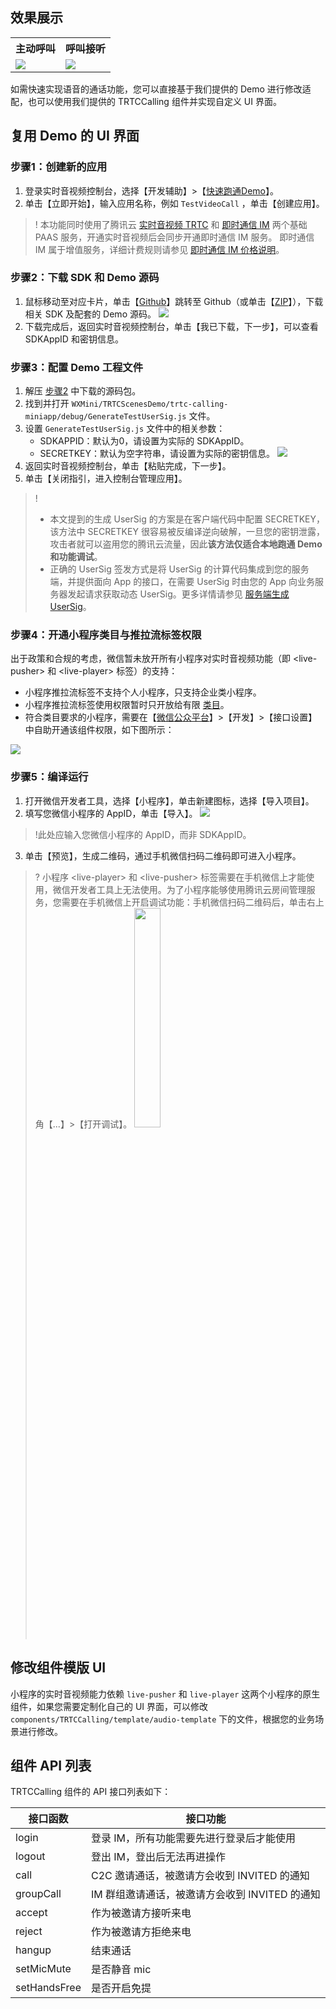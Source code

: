 ## 效果展示
<table>
<tr><th>主动呼叫</th><th>呼叫接听</th></tr>
<tr>
<td><img src="https://webim-1252463788.cos.ap-shanghai.myqcloud.com/trtc-calling-doc-assets/audiocall.gif"/></td>
<td><img src="https://webim-1252463788.cos.ap-shanghai.myqcloud.com/trtc-calling-doc-assets/audioaccept.gif"/></td>
</tr>
</table>

如需快速实现语音的通话功能，您可以直接基于我们提供的 Demo 进行修改适配，也可以使用我们提供的 TRTCCalling 组件并实现自定义 UI 界面。

[](id:ui)
## 复用 Demo 的 UI 界面

[](id:ui.step1)
### 步骤1：创建新的应用

1. 登录实时音视频控制台，选择【开发辅助】>【[快速跑通Demo](https://console.cloud.tencent.com/trtc/quickstart)】。
2. 单击【立即开始】，输入应用名称，例如 `TestVideoCall` ，单击【创建应用】。

>! 本功能同时使用了腾讯云 [实时音视频 TRTC](https://cloud.tencent.com/document/product/647/16788) 和 [即时通信 IM](https://cloud.tencent.com/document/product/269) 两个基础 PAAS 服务，开通实时音视频后会同步开通即时通信 IM 服务。 即时通信 IM 属于增值服务，详细计费规则请参见 [即时通信 IM 价格说明](https://cloud.tencent.com/document/product/269/11673)。


[](id:ui.step2)

### 步骤2：下载 SDK 和 Demo 源码
1. 鼠标移动至对应卡片，单击【[Github](https://github.com/tencentyun/TRTCSDK/tree/master/WXMini/TRTCScenesDemo)】跳转至 Github（或单击【[ZIP](https://liteavsdk-1252463788.cos.ap-guangzhou.myqcloud.com/TRTC_WXMini_latest.zip)】），下载相关 SDK 及配套的 Demo 源码。
   ![](https://main.qcloudimg.com/raw/716b5af9207ad2b11835dec4e2d15da0.png)
2. 下载完成后，返回实时音视频控制台，单击【我已下载，下一步】，可以查看 SDKAppID 和密钥信息。

[](id:ui.step3)

### 步骤3：配置 Demo 工程文件
1. 解压 [步骤2](#ui.step2) 中下载的源码包。
2. 找到并打开 `WXMini/TRTCScenesDemo/trtc-calling-miniapp/debug/GenerateTestUserSig.js` 文件。
3. 设置 `GenerateTestUserSig.js` 文件中的相关参数：
	- SDKAPPID：默认为0，请设置为实际的 SDKAppID。
	- SECRETKEY：默认为空字符串，请设置为实际的密钥信息。
![](https://main.qcloudimg.com/raw/75e76cc2708c8569bfabf01386c1f5c1.png)
4. 返回实时音视频控制台，单击【粘贴完成，下一步】。
5. 单击【关闭指引，进入控制台管理应用】。

>!
>- 本文提到的生成 UserSig 的方案是在客户端代码中配置 SECRETKEY，该方法中 SECRETKEY 很容易被反编译逆向破解，一旦您的密钥泄露，攻击者就可以盗用您的腾讯云流量，因此**该方法仅适合本地跑通 Demo 和功能调试**。
>- 正确的 UserSig 签发方式是将 UserSig 的计算代码集成到您的服务端，并提供面向 App 的接口，在需要 UserSig 时由您的 App 向业务服务器发起请求获取动态 UserSig。更多详情请参见 [服务端生成 UserSig](https://cloud.tencent.com/document/product/647/17275#Server)。

[](id:ui.step4)

### 步骤4：开通小程序类目与推拉流标签权限

出于政策和合规的考虑，微信暂未放开所有小程序对实时音视频功能（即 &lt;live-pusher&gt; 和 &lt;live-player&gt; 标签）的支持：
- 小程序推拉流标签不支持个人小程序，只支持企业类小程序。
- 小程序推拉流标签使用权限暂时只开放给有限 [类目](https://developers.weixin.qq.com/miniprogram/dev/component/live-pusher.html)。
- 符合类目要求的小程序，需要在【[微信公众平台](https://mp.weixin.qq.com)】>【开发】>【接口设置】中自助开通该组件权限，如下图所示：

![](https://main.qcloudimg.com/raw/ad87091aaae2db6ad412136297886c15.png)


[](id:ui.step5)

###  步骤5：编译运行
1. 打开微信开发者工具，选择【小程序】，单击新建图标，选择【导入项目】。
2. 填写您微信小程序的 AppID，单击【导入】。
![](https://main.qcloudimg.com/raw/c89f2769da722f7c1f79f8eaaf95ad19.png)
>!此处应输入您微信小程序的 AppID，而非 SDKAppID。
3. 单击【预览】，生成二维码，通过手机微信扫码二维码即可进入小程序。
>? 小程序 &lt;live-player&gt; 和 &lt;live-pusher&gt; 标签需要在手机微信上才能使用，微信开发者工具上无法使用。为了小程序能够使用腾讯云房间管理服务，您需要在手机微信上开启调试功能：手机微信扫码二维码后，单击右上角【...】>【打开调试】。
><img src="https://main.qcloudimg.com/raw/108fa6e3c2e8da33e547739c3ab93a31.png" width="30%" />


[](id:model)

## 修改组件模版 UI

小程序的实时音视频能力依赖 `live-pusher` 和 `live-player` 这两个小程序的原生组件，如果您需要定制化自己的 UI 界面，可以修改 `components/TRTCCalling/template/audio-template` 下的文件，根据您的业务场景进行修改。



[](id:api)

## 组件 API 列表

TRTCCalling 组件的 API 接口列表如下：

| 接口函数        | 接口功能                                                 |
| --------------- | -------------------------------------------------------- |
| login           | 登录 IM，所有功能需要先进行登录后才能使用                |
| logout          | 登出 IM，登出后无法再进操作                        |
| call            | C2C 邀请通话，被邀请方会收到 INVITED 的通知            |
| groupCall       | IM 群组邀请通话，被邀请方会收到 INVITED 的通知          |
| accept          | 作为被邀请方接听来电                                     |
| reject          | 作为被邀请方拒绝来电                                     |
| hangup          | 结束通话                                                 |
| setMicMute      | 是否静音 mic                                             |
| setHandsFree    | 是否开启免提                                             |
